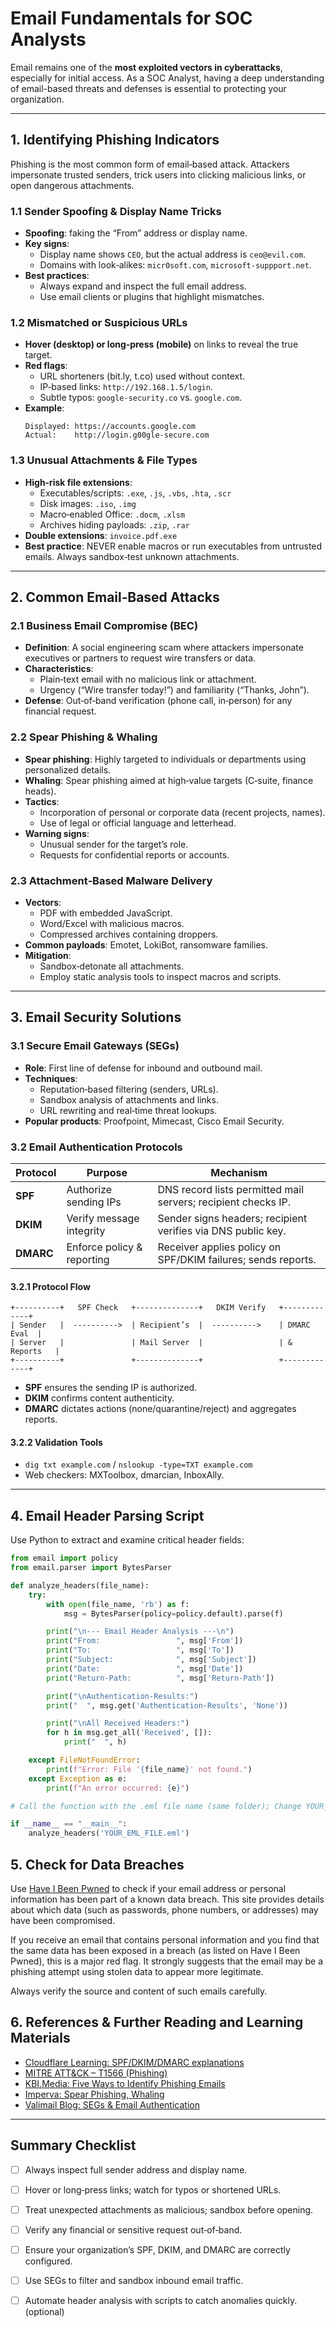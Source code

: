 # Email Fundamentals for SOC Analysts

Email remains one of the **most exploited vectors in cyberattacks**, especially for initial access. As a SOC Analyst, having a deep understanding of email-based threats and defenses is essential to protecting your organization.

---

##  1. Identifying Phishing Indicators

Phishing is the most common form of email‑based attack. Attackers impersonate trusted senders, trick users into clicking malicious links, or open dangerous attachments.

### 1.1 Sender Spoofing & Display Name Tricks

- **Spoofing**: faking the “From” address or display name.  
- **Key signs**:  
  - Display name shows `CEO`, but the actual address is `ceo@evil.com`.  
  - Domains with look‑alikes: `micr0soft.com`, `microsoft-suppport.net`.  
- **Best practices**:  
  - Always expand and inspect the full email address.  
  - Use email clients or plugins that highlight mismatches.

### 1.2 Mismatched or Suspicious URLs

- **Hover (desktop) or long‑press (mobile)** on links to reveal the true target.  
- **Red flags**:  
  - URL shorteners (bit.ly, t.co) used without context.  
  - IP‑based links: `http://192.168.1.5/login`.  
  - Subtle typos: `google‑security.co` vs. `google.com`.  
- **Example**:
  ```text
  Displayed: https://accounts.google.com
  Actual:    http://login.g00gle-secure.com
  ```

### 1.3 Unusual Attachments & File Types

- **High‑risk file extensions**:  
  - Executables/scripts: `.exe`, `.js`, `.vbs`, `.hta`, `.scr`  
  - Disk images: `.iso`, `.img`  
  - Macro‑enabled Office: `.docm`, `.xlsm`  
  - Archives hiding payloads: `.zip`, `.rar`  
- **Double extensions**: `invoice.pdf.exe`  
- **Best practice**: NEVER enable macros or run executables from untrusted emails. Always sandbox‑test unknown attachments.

---

## 2. Common Email‑Based Attacks

### 2.1 Business Email Compromise (BEC)

- **Definition**: A social engineering scam where attackers impersonate executives or partners to request wire transfers or data.  
- **Characteristics**:  
  - Plain‑text email with no malicious link or attachment.  
  - Urgency (“Wire transfer today!”) and familiarity (“Thanks, John”).  
- **Defense**: Out‑of‑band verification (phone call, in‑person) for any financial request.

### 2.2 Spear Phishing & Whaling

- **Spear phishing**: Highly targeted to individuals or departments using personalized details.  
- **Whaling**: Spear phishing aimed at high‑value targets (C‑suite, finance heads).  
- **Tactics**:  
  - Incorporation of personal or corporate data (recent projects, names).  
  - Use of legal or official language and letterhead.  
- **Warning signs**:  
  - Unusual sender for the target’s role.  
  - Requests for confidential reports or accounts.

### 2.3 Attachment‑Based Malware Delivery

- **Vectors**:  
  - PDF with embedded JavaScript.  
  - Word/Excel with malicious macros.  
  - Compressed archives containing droppers.  
- **Common payloads**: Emotet, LokiBot, ransomware families.  
- **Mitigation**:  
  - Sandbox‑detonate all attachments.  
  - Employ static analysis tools to inspect macros and scripts.

---

## 3. Email Security Solutions

### 3.1 Secure Email Gateways (SEGs)

- **Role**: First line of defense for inbound and outbound mail.  
- **Techniques**:  
  - Reputation‑based filtering (senders, URLs).  
  - Sandbox analysis of attachments and links.  
  - URL rewriting and real‑time threat lookups.  
- **Popular products**: Proofpoint, Mimecast, Cisco Email Security.

### 3.2 Email Authentication Protocols

| Protocol  | Purpose                        | Mechanism                                                        |
| --------- | ------------------------------ | ---------------------------------------------------------------- |
| **SPF**   | Authorize sending IPs          | DNS record lists permitted mail servers; recipient checks IP.   |
| **DKIM**  | Verify message integrity       | Sender signs headers; recipient verifies via DNS public key.     |
| **DMARC** | Enforce policy & reporting     | Receiver applies policy on SPF/DKIM failures; sends reports.     |

#### 3.2.1 Protocol Flow

```text
+----------+   SPF Check   +--------------+   DKIM Verify   +-------------+
| Sender   |  ---------->  | Recipient’s  |  ---------->    | DMARC Eval  |
| Server   |               | Mail Server  |                 | & Reports   |
+----------+               +--------------+                 +-------------+
```


- **SPF** ensures the sending IP is authorized.  
- **DKIM** confirms content authenticity.  
- **DMARC** dictates actions (none/quarantine/reject) and aggregates reports.

#### 3.2.2 Validation Tools

- `dig txt example.com` / `nslookup -type=TXT example.com`  
- Web checkers: MXToolbox, dmarcian, InboxAlly.


---

##  4. Email Header Parsing Script


Use Python to extract and examine critical header fields:

```python
from email import policy
from email.parser import BytesParser

def analyze_headers(file_name):
    try:
        with open(file_name, 'rb') as f:
            msg = BytesParser(policy=policy.default).parse(f)

        print("\n--- Email Header Analysis ---\n")
        print("From:                 ", msg['From'])
        print("To:                   ", msg['To'])
        print("Subject:              ", msg['Subject'])
        print("Date:                 ", msg['Date'])
        print("Return-Path:          ", msg['Return-Path'])

        print("\nAuthentication-Results:")
        print("  ", msg.get('Authentication-Results', 'None'))

        print("\nAll Received Headers:")
        for h in msg.get_all('Received', []):
            print("  ", h)

    except FileNotFoundError:
        print(f"Error: File '{file_name}' not found.")
    except Exception as e:
        print(f"An error occurred: {e}")

# Call the function with the .eml file name (same folder); Change YOUR_EML_FILE.eml with your actual .eml file name.

if __name__ == "__main__":
    analyze_headers('YOUR_EML_FILE.eml')

```

## 5. Check for Data Breaches

Use [Have I Been Pwned](https://haveibeenpwned.com/) to check if your email address or personal information has been part of a known data breach. This site provides details about which data (such as passwords, phone numbers, or addresses) may have been compromised.

If you receive an email that contains personal information and you find that the same data has been exposed in a breach (as listed on Have I Been Pwned), this is a major red flag. It strongly suggests that the email may be a phishing attempt using stolen data to appear more legitimate.

Always verify the source and content of such emails carefully.



## 6. References & Further Reading and Learning Materials


- [Cloudflare Learning: SPF/DKIM/DMARC explanations](https://www.cloudflare.com/learning/email-security/dmarc-dkim-spf/)
- [MITRE ATT&CK – T1566 (Phishing)](https://attack.mitre.org/techniques/T1566/)
- [KBI.Media: Five Ways to Identify Phishing Emails](https://kbi.media/five-ways-to-identify-phishing-emails/)
- [Imperva: Spear Phishing, Whaling](https://www.imperva.com/learn/application-security/spear-phishing/)
- [Valimail Blog: SEGs & Email Authentication](https://www.valimail.com/blog/secure-email-gateways-and-email-authentication-why-you-need-both-infographic/)


---

##  Summary Checklist

- [ ] Always inspect full sender address and display name.  
- [ ] Hover or long‑press links; watch for typos or shortened URLs.  
- [ ] Treat unexpected attachments as malicious; sandbox before opening.  
- [ ] Verify any financial or sensitive request out‑of‑band.  
- [ ] Ensure your organization’s SPF, DKIM, and DMARC are correctly configured.  
- [ ] Use SEGs to filter and sandbox inbound email traffic.  
- [ ] Automate header analysis with scripts to catch anomalies quickly. (optional) 

